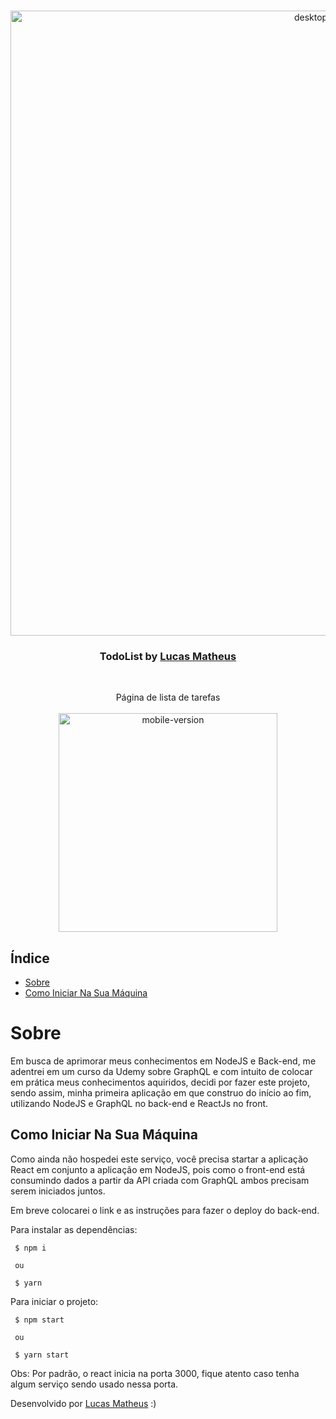 <br />
<p align="center">
    <img src="https://i.imgur.com/oVZ0sZ4.gif" alt="desktop-version" width="1000">

  <h3 align="center">TodoList by <a href="https://www.linkedin.com/in/lucasmpa/">Lucas Matheus</a></h3>
 <br />
  <p align="center">
     Página de lista de tarefas 
       <br/>
    <br/>
     <img src="https://i.imgur.com/AYMNFfJ.gif" alt="mobile-version" width="350">
  </p>
</p>

## Índice

* [Sobre](#sobre) 
* [Como Iniciar Na Sua Máquina](#como-iniciar-na-sua-máquina) 


# Sobre
Em busca de aprimorar meus conhecimentos em NodeJS e Back-end, me adentrei em um curso da Udemy sobre GraphQL e com intuito de colocar em prática meus conhecimentos aquiridos, decidi por fazer este projeto, sendo assim, minha primeira aplicação em que construo do início ao fim, utilizando NodeJS e GraphQL no back-end e ReactJs no front.

## Como Iniciar Na Sua Máquina
Como ainda não hospedei este serviço, você precisa startar a aplicação React em conjunto a aplicação em NodeJS, pois como o front-end está consumindo dados a partir da API criada com GraphQL ambos precisam serem iniciados juntos. 

Em breve colocarei o link e as instruções para fazer o deploy do back-end.


Para instalar as dependências:

```
 $ npm i
 
 ou
 
 $ yarn
```

Para iniciar o projeto:
```
 $ npm start
 
 ou
 
 $ yarn start
```
Obs: Por padrão, o react inicia na porta 3000, fique atento caso tenha algum serviço sendo usado nessa porta.


Desenvolvido por  <a href="https://www.linkedin.com/in/lucasmpa/">Lucas Matheus</a> :)
